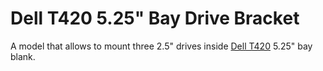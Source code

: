Dell T420 5.25" Bay Drive Bracket
=================================

A model that allows to mount three 2.5" drives inside [Dell T420](https://www.dell.com/support/home/en-ae/product-support/product/poweredge-t420) 5.25" bay blank.
